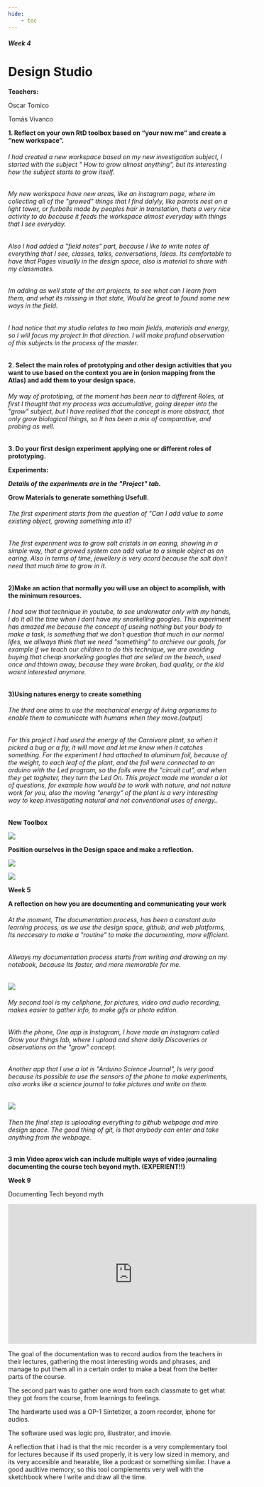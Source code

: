 ```yaml
---
hide:
    - toc
---
```


##### Week 4

# Design Studio

**Teachers:**

Oscar Tomico

Tomás Vivanco


**1. Reflect on your own RtD toolbox based on “your new me” and create a “new workspace”.**

###### I had created a new workspace based on my new investigation subject, I started with the subject " How to grow almost anything", but its interesting how the subject starts to grow itself.

###### My new workspace have new areas, like an instagram page, where im collecting all of the "growed" things that I find dalyly, like parrots nest on a light tower, or furballs made by peoples hair in transtation, thats a very nice activity to do because it feeds the workspace almost everyday with things that I see everyday.

###### Also I had added a "field notes" part, because I like to write notes of everything that I see, classes, talks, conversations, Ideas. Its comfortable to have that Pages visually in the design space, also is material to share with my classmates.

###### Im adding as well state of the art projects, to see what can I learn from them, and what its missing in that state, Would be great to found some new ways in the field.

###### I had notice that my studio relates to two main fields, materials and energy, so I will focus my project In that direction. I will make profund observation of this subjects in the process of the master.

**2. Select the main roles of prototyping and other design activities that you want to use based on the context you are in (onion mapping from the Atlas) and add them to your design space.**

###### My way of prototiping, at the moment has been near to different Roles, at first I thought that my process was accumulative, going deeper into the "grow" subject, but I have realised that the concept is more abstract, that only grow biological things, so It has been a mix of comparative, and probing as well.

**3. Do your first design experiment applying one or different roles of prototyping.**


**Experiments:**

***Details of the experiments are in the "Project" tab.***

**Grow Materials to generate something Usefull.**

###### The first experiment starts from the question of "Can I add value to some existing object, growing something into it?

###### The first experiment was to grow salt cristals in an earing, showing in a simple way, that a growed system can add value to a simple object as an earing. Also in terms of time, jewellery is very acord because  the salt don´t need that much time to grow in it.

**2)Make an action that normally you will use an object to acomplish, with the minimum resources.**

###### I had saw that technique in youtube, to see underwater only with my hands, I do it all the time when I dont have my snorkelling googles. This experiment has amazed me because the concept of useing nothing but your body to make a task, is something that we don´t question  that much in our normal lifes, we allways think that we need "something" to archieve our goals, for example if we teach our children to do this technique, we are avoiding buying that cheap snorkeling googles that are selled on the beach, used once and thtown away, because they were broken, bad quality, or the kid wasnt interested anymore.

**3)Using natures energy to create something**

###### The third one aims to use the mechanical energy of living organisms to enable them to comunicate with humans when they move.(output)

###### For this project I had used the energy of the Carnivore plant, so when it picked a bug or a fly, it will move and let me know when it catches something. For the experiment I had attached to aluminum foil, because of the weight, to each leaf of the plant, and the foil were connected to an arduino with the Led program, so the foils were the "circuit cut", and when they get togheter, they turn the Led On. This project made me wonder a lot of questions, for example how would be to work with nature, and not nature work for you, also the moving "energy" of the plant is a very interesting way to keep investigating natural and not conventional uses of energy..

**New Toolbox**

![](../images/DS2.png)


**Position ourselves in the Design space and make a reflection.**

![](../images/OP1.png)

![](../images/OP2.png)


**Week 5**

**A reflection on how you are documenting and communicating your work**


###### At the moment, The documentation process, has been a constant auto learning process, as we use the design space, github, and web platforms, Its neccesary to make a "routine" to make the documenting, more efficient.

###### Allways my documentation process starts from writing and drawing on my notebook, because Its faster, and more memorable for me.

![](../images/CR.png)

###### My second tool is my cellphone, for pictures, video and audio recording, makes easier to gather info, to make gifs or photo edition.

###### With the phone, One app is Instagram, I have made an instagram called Grow your things lab, where I upload and share daily Discoveries or observations on the "grow" concept.

###### Another app that I use a lot is "Arduino Science Journal", Is very good because its possible to use the sensors of the phone to make experiments, also works like a science journal to take pictures and write on them.

![](../images/DC1.jpg)

###### Then the final step is uploading everything to github webpage and miro design space. The good thing of git, is that anybody can enter and take anything from the webpage.

**3 min Video aprox wich can include multiple ways of video journaling documenting the course tech beyond myth. (EXPERIENT!!)**


**Week 9**


Documenting Tech beyond myth

<iframe width="560" height="315" src="https://www.youtube.com/embed/jo5aZ7SwuDE" title="YouTube video player" frameborder="0" allow="accelerometer; autoplay; clipboard-write; encrypted-media; gyroscope; picture-in-picture" allowfullscreen></iframe>

The goal of the documentation was to record audios from the teachers in their lectures, gathering the most interesting words and phrases, and manage to put them all in a certain order to make a beat from the better parts of the course.

The second part was to gather one word from each classmate to get what they got from the course, from learnings to feelings.

The hardwarte used was a OP-1 Sintetizer, a zoom recorder, iphone for audios.

The software used was logic pro, illustrator, and imovie.

A reflection that i had is that the mic recorder is a very complementary tool for lectures because if its used properly, it is very low sized in memory, and its very accesible and hearable, like a podcast or something similar. I have a good auditive memory, so this tool complements very well with the sketchbook where I write and draw all the time.



















